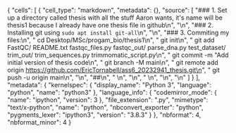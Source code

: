 {
 "cells": [
  {
   "cell_type": "markdown",
   "metadata": {},
   "source": [
    "### 1. Set up a directory called thesis with all the stuff Aaron wants, it's name will be thesis1 because I already have one thesis file in github\n",
    "\n",
    "### 2. Installing git using `sudo apt install git-all`\n",
    "\n",
    "### 3.  Commiting my files:\n",
    "    cd Desktop/MSc/progam_bio/thesis1\n",
    "    git init\n",
    "    git add FastQC/ README.txt fastqc_files.py fastqc_out/ parse_dna.py test_dataset/ trim_out/ trim_sequences.py trimmomatic_script.py\n",
    "    git commit -m \"Add initial version of thesis code\n",
    "    git branch -M main\n",
    "    git remote add origin https://github.com/EricTornabell/ass6_20232941_thesis.git\n",
    "    git push -u origin main\n",
    "\n",
    "##\n",
    "   \n",
    "\n",
    "    \n",
    "\n",
    "\n"
   ]
  }
 ],
 "metadata": {
  "kernelspec": {
   "display_name": "Python 3",
   "language": "python",
   "name": "python3"
  },
  "language_info": {
   "codemirror_mode": {
    "name": "ipython",
    "version": 3
   },
   "file_extension": ".py",
   "mimetype": "text/x-python",
   "name": "python",
   "nbconvert_exporter": "python",
   "pygments_lexer": "ipython3",
   "version": "3.8.3"
  }
 },
 "nbformat": 4,
 "nbformat_minor": 4
}
